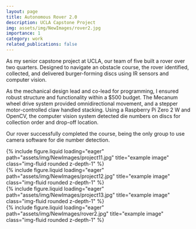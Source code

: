 ```yaml
---
layout: page
title: Autonomous Rover 2.0
description: UCLA Capstone Project
img: assets/img/NewImages/rover2.jpg
importance: 1
category: work
related_publications: false
---
```


As my senior capstone project at UCLA, our team of five built a rover over two quarters. Designed to navigate an obstacle course, the rover identified, collected, and delivered burger-forming discs using IR sensors and computer vision. 

As the mechanical design lead and co-lead for programming, I ensured robust structure and functionality within a $500 budget. The Mecanum wheel drive system provided omnidirectional movement, and a stepper motor-controlled claw handled stacking. Using a Raspberry Pi Zero 2 W and OpenCV, the computer vision system detected die numbers on discs for collection order and drop-off location. 

 Our rover successfully completed the course, being the only group to use camera software for die number detection.
<div class="row">
    <div class="col-sm mt-3 mt-md-0">
        {% include figure.liquid loading="eager" path="assets/img/NewImages/project11.jpg" title="example image" class="img-fluid rounded z-depth-1" %}
    </div>
    <div class="col-sm mt-3 mt-md-0">
        {% include figure.liquid loading="eager" path="assets/img/NewImages/project12.jpg" title="example image" class="img-fluid rounded z-depth-1" %}
    </div>
    <div class="col-sm mt-3 mt-md-0">
        {% include figure.liquid loading="eager" path="assets/img/NewImages/project13.jpg" title="example image" class="img-fluid rounded z-depth-1" %}
    </div>
</div>
<div class="caption">
</div>
<div class="row">
    <div class="col-sm mt-3 mt-md-0">
        {% include figure.liquid loading="eager" path="assets/img/NewImages/rover2.jpg" title="example image" class="img-fluid rounded z-depth-1" %}
    </div>
</div>


